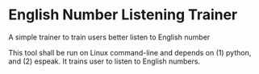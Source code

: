 English Number Listening Trainer
============================

A simple trainer to train users better listen to English number

This tool shall be run on Linux command-line and depends on (1) python, and (2) espeak. 
It trains user to listen to English numbers.


